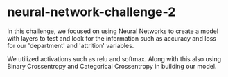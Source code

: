 # neural-network-challenge-2

In this challenge, we focused on using Neural Networks to create a model with layers to test and look for the information such as accuracy and loss for our 'department' and 'attrition' variables.

We utilized activations such as relu and softmax. Along with this also using Binary Crossentropy and Categorical Crossentropy in building our model.

